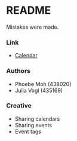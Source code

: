# README #

Mistakes were made.

### Link ###

* [Calendar](http://ec2-54-205-101-66.compute-1.amazonaws.com/~jvogl/Fall2016-Module5-Phoebe-Moh-438020-Julia-Vogl-435169/calenderHome.html)

### Authors ###

* Phoebe Moh (438020)
* Julia Vogl (435169)

### Creative ###

* Sharing calendars
* Sharing events
* Event tags